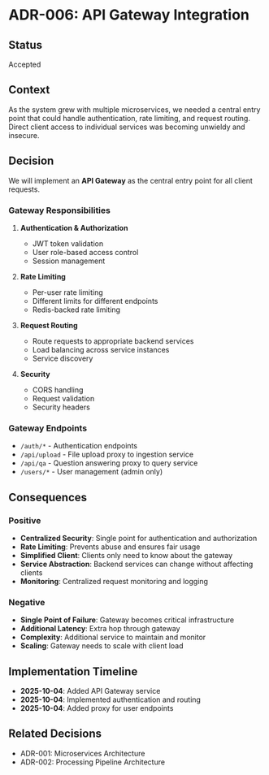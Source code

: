 # ADR-006: API Gateway Integration

## Status
Accepted

## Context
As the system grew with multiple microservices, we needed a central entry point that could handle authentication, rate limiting, and request routing. Direct client access to individual services was becoming unwieldy and insecure.

## Decision
We will implement an **API Gateway** as the central entry point for all client requests.

### Gateway Responsibilities
1. **Authentication & Authorization**
   - JWT token validation
   - User role-based access control
   - Session management

2. **Rate Limiting**
   - Per-user rate limiting
   - Different limits for different endpoints
   - Redis-backed rate limiting

3. **Request Routing**
   - Route requests to appropriate backend services
   - Load balancing across service instances
   - Service discovery

4. **Security**
   - CORS handling
   - Request validation
   - Security headers

### Gateway Endpoints
- `/auth/*` - Authentication endpoints
- `/api/upload` - File upload proxy to ingestion service
- `/api/qa` - Question answering proxy to query service
- `/users/*` - User management (admin only)

## Consequences

### Positive
- **Centralized Security**: Single point for authentication and authorization
- **Rate Limiting**: Prevents abuse and ensures fair usage
- **Simplified Client**: Clients only need to know about the gateway
- **Service Abstraction**: Backend services can change without affecting clients
- **Monitoring**: Centralized request monitoring and logging

### Negative
- **Single Point of Failure**: Gateway becomes critical infrastructure
- **Additional Latency**: Extra hop through gateway
- **Complexity**: Additional service to maintain and monitor
- **Scaling**: Gateway needs to scale with client load

## Implementation Timeline
- **2025-10-04**: Added API Gateway service
- **2025-10-04**: Implemented authentication and routing
- **2025-10-04**: Added proxy for user endpoints

## Related Decisions
- ADR-001: Microservices Architecture
- ADR-002: Processing Pipeline Architecture
